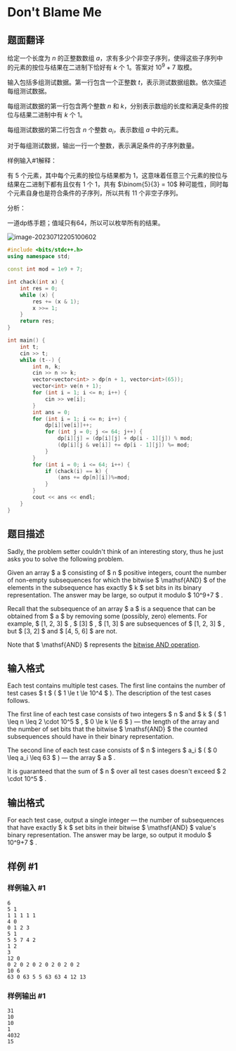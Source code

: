 # Don't Blame Me

## 题面翻译

给定一个长度为 $n$ 的正整数数组 $a$，求有多少个非空子序列，使得这些子序列中的元素的按位与结果在二进制下恰好有 $k$ 个 $1$。答案对 $10^9+7$ 取模。

输入包括多组测试数据。第一行包含一个正整数 $t$，表示测试数据组数。依次描述每组测试数据。

每组测试数据的第一行包含两个整数 $n$ 和 $k$，分别表示数组的长度和满足条件的按位与结果二进制中有 $k$ 个 $1$。

每组测试数据的第二行包含 $n$ 个整数 $a_i$，表示数组 $a$ 中的元素。

对于每组测试数据，输出一行一个整数，表示满足条件的子序列数量。

样例输入#1解释：

有 $5$ 个元素，其中每个元素的按位与结果都为 $1$，这意味着任意三个元素的按位与结果在二进制下都有且仅有 $1$ 个 $1$，共有 $\binom{5}{3} = 10$ 种可能性，同时每个元素自身也是符合条件的子序列，所以共有 $11$ 个非空子序列。



分析：

一道dp练手题；值域只有64，所以可以枚举所有的结果。

![image-20230712205100602](https://image-host-lzq.oss-cn-guangzhou.aliyuncs.com/image-20230712205100602.png)

```cpp
#include <bits/stdc++.h>
using namespace std;

const int mod = 1e9 + 7;

int chack(int x) {
    int res = 0;
    while (x) {
        res += (x & 1);
        x >>= 1;
    }
    return res;
}

int main() {
    int t;
    cin >> t;
    while (t--) {
        int n, k;
        cin >> n >> k;
        vector<vector<int> > dp(n + 1, vector<int>(65));
        vector<int> ve(n + 1);
        for (int i = 1; i <= n; i++) {
            cin >> ve[i];
        }
        int ans = 0;
        for (int i = 1; i <= n; i++) {
            dp[i][ve[i]]++;
            for (int j = 0; j <= 64; j++) {
                dp[i][j] = (dp[i][j] + dp[i - 1][j]) % mod;
                (dp[i][j & ve[i]] += dp[i - 1][j]) %= mod;
            }
        }
        for (int i = 0; i <= 64; i++) {
            if (chack(i) == k) {
                (ans += dp[n][i])%=mod;
            }
        }
        cout << ans << endl;
    }
}
```



## 题目描述

Sadly, the problem setter couldn't think of an interesting story, thus he just asks you to solve the following problem.

Given an array $ a $ consisting of $ n $ positive integers, count the number of non-empty subsequences for which the bitwise $ \mathsf{AND} $ of the elements in the subsequence has exactly $ k $ set bits in its binary representation. The answer may be large, so output it modulo $ 10^9+7 $ .

Recall that the subsequence of an array $ a $ is a sequence that can be obtained from $ a $ by removing some (possibly, zero) elements. For example, $ [1, 2, 3] $ , $ [3] $ , $ [1, 3] $ are subsequences of $ [1, 2, 3] $ , but $ [3, 2] $ and $ [4, 5, 6] $ are not.

Note that $ \mathsf{AND} $ represents the [bitwise AND operation](https://en.wikipedia.org/wiki/Bitwise_operation#AND).

## 输入格式

Each test contains multiple test cases. The first line contains the number of test cases $ t $ ( $ 1 \le t \le 10^4 $ ). The description of the test cases follows.

The first line of each test case consists of two integers $ n $ and $ k $ ( $ 1 \leq n \leq 2 \cdot 10^5 $ , $ 0 \le k \le 6 $ ) — the length of the array and the number of set bits that the bitwise $ \mathsf{AND} $ the counted subsequences should have in their binary representation.

The second line of each test case consists of $ n $ integers $ a_i $ ( $ 0 \leq a_i \leq 63 $ ) — the array $ a $ .

It is guaranteed that the sum of $ n $ over all test cases doesn't exceed $ 2 \cdot 10^5 $ .

## 输出格式

For each test case, output a single integer — the number of subsequences that have exactly $ k $ set bits in their bitwise $ \mathsf{AND} $ value's binary representation. The answer may be large, so output it modulo $ 10^9+7 $ .

## 样例 #1

### 样例输入 #1

```
6
5 1
1 1 1 1 1
4 0
0 1 2 3
5 1
5 5 7 4 2
1 2
3
12 0
0 2 0 2 0 2 0 2 0 2 0 2
10 6
63 0 63 5 5 63 63 4 12 13
```

### 样例输出 #1

```
31
10
10
1
4032
15
```